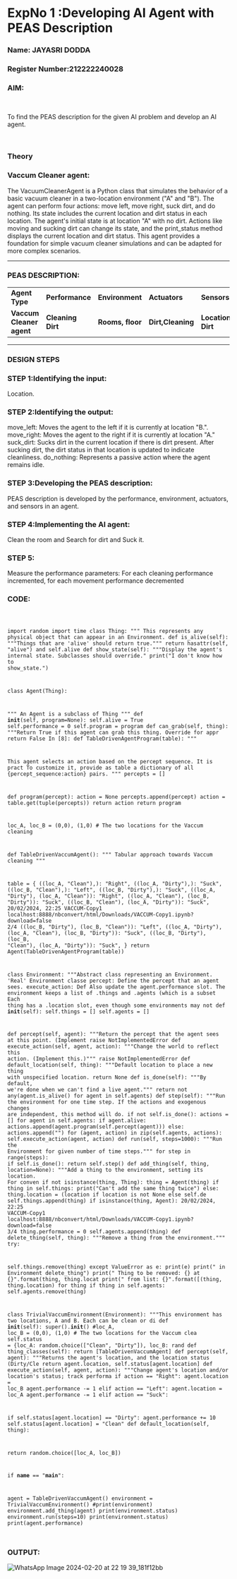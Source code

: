 <h1>ExpNo 1 :Developing AI Agent with PEAS Description</h1>
<h3>Name: JAYASRI DODDA</h3>
<h3>Register Number:212222240028</h3>


<h3>AIM:</h3>
<br>
<p>To find the PEAS description for the given AI problem and develop an AI agent.</p>
<br>
<h3>Theory</h3>
<h3>Vaccum Cleaner agent:</h3>
<p>The VacuumCleanerAgent is a Python class that simulates the behavior of a basic vacuum cleaner in a two-location environment ("A" and "B"). The agent can perform four actions: move left, move right, suck dirt, and do nothing. Its state includes the current location and dirt status in each location. The agent's initial state is at location "A" with no dirt. Actions like moving and sucking dirt can change its state, and the print_status method displays the current location and dirt status. This agent provides a foundation for simple vacuum cleaner simulations and can be adapted for more complex scenarios.</p>
<hr>
<h3>PEAS DESCRIPTION:</h3>
<table>
  <tr>
    <td><strong>Agent Type</strong></td>
    <td><strong>Performance</strong></td>
     <td><strong>Environment</strong></td>
    <td><strong>Actuators</strong></td>
    <td><strong>Sensors</strong></td>
  </tr>
    <tr>
    <td><strong>Vaccum Cleaner agent</strong></td>
    <td><strong>Cleaning Dirt</strong></td>
     <td><strong>Rooms, floor</strong></td>
    <td><strong>Dirt,Cleaning</strong></td>
    <td><strong>Location,Sensing Dirt</strong></td>
  </tr>
</table>
<hr>
<H3>DESIGN STEPS</H3>
<h3>STEP 1:Identifying the input:</h3>
<p> Location.</p>
<h3>STEP 2:Identifying the output:</h3>
<p>move_left: Moves the agent to the left if it is currently at location "B.".
move_right: Moves the agent to the right if it is currently at location "A."
suck_dirt: Sucks dirt in the current location if there is dirt present.
After sucking dirt, the dirt status in that location is updated to indicate cleanliness.
do_nothing: Represents a passive action where the agent remains idle.</p>
<h3>STEP 3:Developing the PEAS description:</h3>
<p>PEAS description is developed by the performance, environment, actuators, and sensors in an agent.</p>
<h3>STEP 4:Implementing the AI agent:</h3>
<p>Clean the room and Search for dirt and Suck it.</p>
<h3>STEP 5:</h3>
<p>Measure the performance parameters: For each cleaning performance incremented, for each movement performance decremented</p>
<h3>CODE:</h3>

<code>

import random
import time
class Thing:
 """
 This represents any physical object that can appear in an Environment. 
 def is_alive(self):
 """Things that are 'alive' should return true."""
 return hasattr(self, "alive") and self.alive
 def show_state(self):
 """Display the agent's internal state. Subclasses should override."
 print("I don't know how to show_state.")

class Agent(Thing):
 
 """
 An Agent is a subclass of Thing """
 def __init__(self, program=None):
 self.alive = True
 self.performance = 0
 self.program = program
 def can_grab(self, thing):
 """Return True if this agent can grab this thing. Override for appr
 return False
In [8]:
def TableDrivenAgentProgram(table):
 """
 
 This agent selects an action based on the percept sequence. It is pract
 To customize it, provide as table a dictionary of all
 {percept_sequence:action} pairs. """
 percepts = []
 
 def program(percept):
 action = None
 percepts.append(percept)
 action = table.get(tuple(percepts))
 return action
 return program

loc_A, loc_B = (0,0), (1,0) # The two locations for the Vaccum cleaning 

def TableDrivenVaccumAgent():
 """
 Tabular approach towards Vaccum cleaning
 """
 
 table = {
 ((loc_A, "Clean"),): "Right",
 ((loc_A, "Dirty"),): "Suck",
 ((loc_B, "Clean"),): "Left",
 ((loc_B, "Dirty"),): "Suck",
 ((loc_A, "Dirty"), (loc_A, "Clean")): "Right",
 ((loc_A, "Clean"), (loc_B, "Dirty")): "Suck",
 ((loc_B, "Clean"), (loc_A, "Dirty")): "Suck",
20/02/2024, 22:25 VACCUM-Copy1
localhost:8888/nbconvert/html/Downloads/VACCUM-Copy1.ipynb?download=false 2/4
 ((loc_B, "Dirty"), (loc_B, "Clean")): "Left",
 ((loc_A, "Dirty"), (loc_A, "Clean"), (loc_B, "Dirty")): "Suck",
 ((loc_B, "Dirty"), (loc_B, "Clean"), (loc_A, "Dirty")): "Suck",
 }
 return Agent(TableDrivenAgentProgram(table))

class Environment:
 """Abstract class representing an Environment. 'Real' Environment classe
 percept: Define the percept that an agent sees. execute_action: Def
 Also update the agent.performance slot.
 The environment keeps a list of .things and .agents (which is a subset 
 Each thing has a .location slot, even though some environments may not 
 def __init__(self):
 self.things = []
 self.agents = []
 
 def percept(self, agent):
 """Return the percept that the agent sees at this point. (Implement 
 raise NotImplementedError
 def execute_action(self, agent, action):
 """Change the world to reflect this action. (Implement this.)"""
 raise NotImplementedError
 def default_location(self, thing):
 """Default location to place a new thing with unspecified location.
 return None
 def is_done(self):
 """By default, we're done when we can't find a live agent."""
 return not any(agent.is_alive() for agent in self.agents)
 def step(self):
 """Run the environment for one time step. If the
 actions and exogenous changes are independent, this method will do. 
 if not self.is_done():
 actions = []
 for agent in self.agents:
 if agent.alive:
 actions.append(agent.program(self.percept(agent)))
 else:
 actions.append("")
 for (agent, action) in zip(self.agents, actions):
 self.execute_action(agent, action)
 def run(self, steps=1000):
 """Run the Environment for given number of time steps."""
 for step in range(steps):
 if self.is_done():
 return
 self.step()
 def add_thing(self, thing, location=None):
 """Add a thing to the environment, setting its location. For conven
 if not isinstance(thing, Thing):
 thing = Agent(thing)
 if thing in self.things:
 print("Can't add the same thing twice")
 else:
 thing.location = (location if location is not None else self.de
 self.things.append(thing)
 if isinstance(thing, Agent):
20/02/2024, 22:25 VACCUM-Copy1
localhost:8888/nbconvert/html/Downloads/VACCUM-Copy1.ipynb?download=false 3/4
 thing.performance = 0
 self.agents.append(thing)
 def delete_thing(self, thing):
 """Remove a thing from the environment."""
 try:
 
 self.things.remove(thing)
 except ValueError as e:
 print(e)
 print(" in Environment delete_thing")
 print(" Thing to be removed: {} at {}".format(thing, thing.locat
 print(" from list: {}".format([(thing, thing.location) for thing
 if thing in self.agents:
 self.agents.remove(thing)

class TrivialVaccumEnvironment(Environment):
 """This environment has two locations, A and B. Each can be clean or di
 def __init__(self):
 super().__init__()
 #loc_A, loc_B = (0,0), (1,0) # The two locations for the Vaccum clea
 self.status = {loc_A: random.choice(["Clean", "Dirty"]), loc_B: rand
 def thing_classes(self):
 return [TableDrivenVaccumAgent]
 def percept(self, agent):
 """Returns the agent's location, and the location status (Dirty/Cle
 return agent.location, self.status[agent.location]
 def execute_action(self, agent, action):
 """Change agent's location and/or location's status; track performa
 if action == "Right":
 agent.location = loc_B
 agent.performance -= 1
 elif action == "Left":
 agent.location = loc_A
 agent.performance -= 1
 elif action == "Suck":
 
 if self.status[agent.location] == "Dirty":
 agent.performance += 10
 self.status[agent.location] = "Clean"
 def default_location(self, thing):
 
 return random.choice([loc_A, loc_B])

if __name__ == "__main__":
 
 agent = TableDrivenVaccumAgent()
 environment = TrivialVaccumEnvironment()
 #print(environment)
 environment.add_thing(agent)
 print(environment.status)
 environment.run(steps=10)
 print(environment.status)
 print(agent.performance)

</code>

<h3>OUTPUT:</h3>

![WhatsApp Image 2024-02-20 at 22 19 39_181f12bb](https://github.com/Nandhakumar1313/19AI405ExpNo1/assets/120230694/0e780de5-71dd-4d61-a02a-a709d59c2851)
